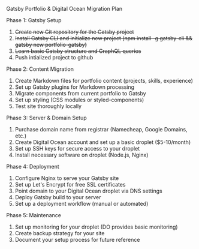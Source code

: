 Gatsby Portfolio & Digital Ocean Migration Plan

Phase 1: Gatsby Setup
1. ~~Create new Git repository for the Gatsby project~~
2. ~~Install Gatsby CLI and initialize new project (npm install -g gatsby-cli && gatsby new portfolio-gatsby)~~
3. ~~Learn basic Gatsby structure and GraphQL queries~~
4. Push intialized project to github

Phase 2: Content Migration
1. Create Markdown files for portfolio content (projects, skills, experience)
2. Set up Gatsby plugins for Markdown processing
3. Migrate components from current portfolio to Gatsby
4. Set up styling (CSS modules or styled-components)
5. Test site thoroughly locally

Phase 3: Server & Domain Setup
1. Purchase domain name from registrar (Namecheap, Google Domains, etc.)
2. Create Digital Ocean account and set up a basic droplet ($5-10/month)
3. Set up SSH keys for secure access to your droplet
4. Install necessary software on droplet (Node.js, Nginx)

Phase 4: Deployment
1. Configure Nginx to serve your Gatsby site
2. Set up Let's Encrypt for free SSL certificates
3. Point domain to your Digital Ocean droplet via DNS settings
4. Deploy Gatsby build to your server
5. Set up a deployment workflow (manual or automated)

Phase 5: Maintenance
1. Set up monitoring for your droplet (DO provides basic monitoring)
2. Create backup strategy for your site
3. Document your setup process for future reference